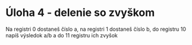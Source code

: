 # Úloha 4 - delenie so zvyškom

Na registri 0 dostaneš číslo a, na registri 1 dostaneš číslo b, do registru 10 napíš výsledok a/b a do 11 registru ich zvyšok